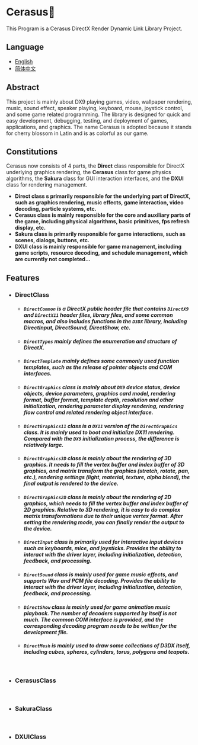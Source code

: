 # Cerasus🌸
This Program is a Cerasus DirectX Render Dynamic Link Library Project.

## Language
  * [English](https://github.com/Alopex6414/Cerasus/blob/master/README.md)
  * [简体中文](https://github.com/Alopex6414/Cerasus/blob/master/README_ZH_CN.md)

## Abstract
This project is mainly about DX9 playing games, video, wallpaper rendering, music, sound effect, speaker playing, keyboard, mouse, joystick control, and some game related programming. The library is designed for quick and easy development, debugging, testing, and deployment of games, applications, and graphics. The name Cerasus is adopted because it stands for cherry blossom in Latin and is as colorful as our game.

## Constitutions
Cerasus now consists of 4 parts, the **Direct** class responsible for DirectX underlying graphics rendering, the **Cerasus** class for game physics algorithms, the **Sakura** class for GUI interaction interfaces, and the **DXUI** class for rendering management.
* **Direct class s primarily responsible for the underlying part of DirectX, such as graphics rendering, music effects, game interaction, video decoding, particle systems, etc.**
* **Cerasus class is mainly responsible for the core and auxiliary parts of the game, including physical algorithms, basic primitives, fps refresh display, etc.**
* **Sakura class is primarily responsible for game interactions, such as scenes, dialogs, buttons, etc.**
* **DXUI class is mainly responsible for game management, including game scripts, resource decoding, and schedule management, which are currently not completed...**

## Features
  * ### DirectClass
    * #### *`DirectCommon` is a DirectX public header file that contains `DirectX9` and `DirectX11` header files, library files, and some common macros, and also includes functions in the `D3DX` library, including DirectInput, DirectSound, DirectShow, etc.*
    * #### *`DirectTypes` mainly defines the enumeration and structure of DirectX.*
    * #### *`DirectTemplate` mainly defines some commonly used function templates, such as the release of pointer objects and COM interfaces.*
    * #### *`DirectGraphics` class is mainly about `DX9` device status, device objects, device parameters, graphics card model, rendering format, buffer format, template depth, resolution and other initialization, rendering parameter display rendering, rendering flow control and related rendering object interface.*
    * #### *`DirectGraphics11` class is a `DX11` version of the `DirectGraphics` class. It is mainly used to boot and initialize DX11 rendering. Compared with the `DX9` initialization process, the difference is relatively large.*
     * #### *`DirectGraphics3D` class is mainly about the rendering of 3D graphics. It needs to fill the vertex buffer and index buffer of 3D graphics, and matrix transform the graphics (stretch, rotate, pan, etc.), rendering settings (light, material, texture, alpha blend), the final output is rendered to the device.*
     * #### *`DirectGraphics2D` class is mainly about the rendering of 2D graphics, which needs to fill the vertex buffer and index buffer of 2D graphics. Relative to 3D rendering, it is easy to do complex matrix transformations due to their unique vertex format. After setting the rendering mode, you can finally render the output to the device.*
     * #### *`DirectInput` class is primarily used for interactive input devices such as keyboards, mice, and joysticks. Provides the ability to interact with the driver layer, including initialization, detection, feedback, and processing.*
     * #### *`DirectSound` class is mainly used for game music effects, and supports Wav and PCM file decoding. Provides the ability to interact with the driver layer, including initialization, detection, feedback, and processing.*
     * #### *`DirectShow` class is mainly used for game animation music playback. The number of decoders supported by itself is not much. The common COM interface is provided, and the corresponding decoding program needs to be written for the development file.*
     * #### *`DirectMesh` is mainly used to draw some collections of D3DX itself, including cubes, spheres, cylinders, torus, polygons and teapots.*
    &nbsp;
  * ### CerasusClass
    &nbsp;
  * ### SakuraClass
    &nbsp;
  * ### DXUIClass
    &nbsp;
